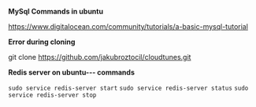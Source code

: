 **MySql Commands in ubuntu**

https://www.digitalocean.com/community/tutorials/a-basic-mysql-tutorial

**Error during cloning**

git clone https://github.com/jakubroztocil/cloudtunes.git

**Redis server on ubuntu--- commands**

`sudo service redis-server start`
`sudo service redis-server status`
`sudo service redis-server stop`
